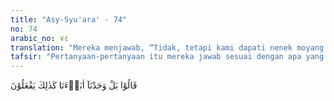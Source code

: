 ```yaml
---
title: "Asy-Syu'ara' - 74"
no: 74
arabic_no: ٧٤
translation: "Mereka menjawab, “Tidak, tetapi kami dapati nenek moyang kami berbuat begitu.”"
tafsir: "Pertanyaan-pertanyaan itu mereka jawab sesuai dengan apa yang mereka ketahui. Namun demikian, pada akhirnya Ibrahim mengetahui motif sesungguhnya dari penyembahan itu, yaitu merupakan tradisi yang diwarisi dari nenek moyang mereka. \"Kami hanya mendapati nenek moyang kami berbuat demikian, dan kebiasaan itulah yang kami ikuti,\" jawab mereka dengan tegas kepada Ibrahim."
---
```


قَالُوْا بَلْ وَجَدْنَآ اٰبَاۤءَنَا كَذٰلِكَ يَفْعَلُوْنَ  
